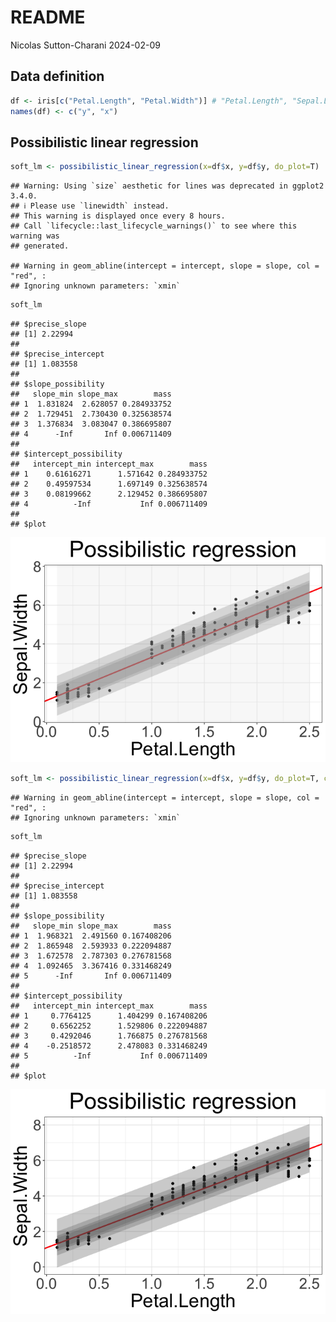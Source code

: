 README
================
Nicolas Sutton-Charani
2024-02-09

## Data definition

``` r
df <- iris[c("Petal.Length", "Petal.Width")] # "Petal.Length", "Sepal.Length"
names(df) <- c("y", "x")
```

## Possibilistic linear regression

``` r
soft_lm <- possibilistic_linear_regression(x=df$x, y=df$y, do_plot=T)
```

    ## Warning: Using `size` aesthetic for lines was deprecated in ggplot2 3.4.0.
    ## ℹ Please use `linewidth` instead.
    ## This warning is displayed once every 8 hours.
    ## Call `lifecycle::last_lifecycle_warnings()` to see where this warning was
    ## generated.

    ## Warning in geom_abline(intercept = intercept, slope = slope, col = "red", :
    ## Ignoring unknown parameters: `xmin`

``` r
soft_lm
```

    ## $precise_slope
    ## [1] 2.22994
    ## 
    ## $precise_intercept
    ## [1] 1.083558
    ## 
    ## $slope_possibility
    ##   slope_min slope_max        mass
    ## 1  1.831824  2.628057 0.284933752
    ## 2  1.729451  2.730430 0.325638574
    ## 3  1.376834  3.083047 0.386695807
    ## 4      -Inf       Inf 0.006711409
    ## 
    ## $intercept_possibility
    ##   intercept_min intercept_max        mass
    ## 1    0.61616271      1.571642 0.284933752
    ## 2    0.49597534      1.697149 0.325638574
    ## 3    0.08199662      2.129452 0.386695807
    ## 4          -Inf           Inf 0.006711409
    ## 
    ## $plot

![](README_files/figure-gfm/possibilistic_linear_regression_1st_example-1.png)<!-- -->

``` r
soft_lm <- possibilistic_linear_regression(x=df$x, y=df$y, do_plot=T, confidences=seq(from=0.5, to=0.99, length.out=4))
```

    ## Warning in geom_abline(intercept = intercept, slope = slope, col = "red", :
    ## Ignoring unknown parameters: `xmin`

``` r
soft_lm
```

    ## $precise_slope
    ## [1] 2.22994
    ## 
    ## $precise_intercept
    ## [1] 1.083558
    ## 
    ## $slope_possibility
    ##   slope_min slope_max        mass
    ## 1  1.968321  2.491560 0.167408206
    ## 2  1.865948  2.593933 0.222094887
    ## 3  1.672578  2.787303 0.276781568
    ## 4  1.092465  3.367416 0.331468249
    ## 5      -Inf       Inf 0.006711409
    ## 
    ## $intercept_possibility
    ##   intercept_min intercept_max        mass
    ## 1     0.7764125      1.404299 0.167408206
    ## 2     0.6562252      1.529806 0.222094887
    ## 3     0.4292046      1.766875 0.276781568
    ## 4    -0.2518572      2.478083 0.331468249
    ## 5          -Inf           Inf 0.006711409
    ## 
    ## $plot

![](README_files/figure-gfm/possibilistic_linear_regression_2nd_example-1.png)<!-- -->
